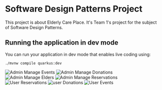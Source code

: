 # Software Design Patterns Project

This project is about Elderly Care Place. 
It's Team 1's project for the subject of Software Design Patterns.

## Running the application in dev mode

You can run your application in dev mode that enables live coding using:

```shell script
./mvnw compile quarkus:dev
```

![Admin Manage Events](https://github.com/user-attachments/assets/48cc30f4-2f1d-44bc-8a4d-0b682c40b6b2)
![Admin Manage Donations](https://github.com/user-attachments/assets/618233c1-535d-4dc8-8eb5-6fcf03aacbfd)
![Admin Manage Elders](https://github.com/user-attachments/assets/0add0f2d-e7d5-41fe-8560-576afd12ee69)
![Admin Manage Reservations](https://github.com/user-attachments/assets/af481a1f-db13-494b-800f-3cc3c28f9343)
![User Reservations](https://github.com/user-attachments/assets/850754da-5a2d-4218-9d7a-bc3549b4a095)
![user Donations](https://github.com/user-attachments/assets/1ef2256e-1e0f-4ae3-90f5-0a0e58eba995)
![User Events](https://github.com/user-attachments/assets/667122c9-906e-4349-a46b-5a2803269f3f)
